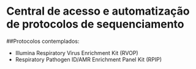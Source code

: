 # Central de acesso e automatização de protocolos de sequenciamento

##Protocolos contemplados:
- Illumina Respiratory Virus Enrichment Kit (RVOP)
- Respiratory Pathogen ID/AMR Enrichment Panel Kit (RPIP)
